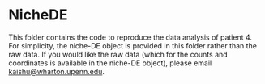 # NicheDE
This folder contains the code to reproduce the data analysis of patient 4. For simplicity, the niche-DE object is provided in this folder rather than the raw data. If you would like the raw data (which for the counts and coordinates is available in the niche-DE object), please email kaishu@wharton.upenn.edu. 

